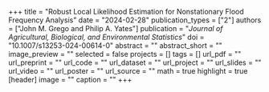 +++ 
title = "Robust Local Likelihood Estimation for Nonstationary Flood Frequency Analysis" 
date = "2024-02-28" 
publication_types = ["2"] 
authors = ["John M. Grego and Philip A. Yates"] 
publication = "_Journal of Agricultural, Biological, and Environmental Statistics_" 
doi = "10.1007/s13253-024-00614-0" 
abstract = "" 
abstract_short = "" 
image_preview = "" 
selected = false 
projects = [] 
tags = [] 
url_pdf = "" 
url_preprint = "" 
url_code = "" 
url_dataset = "" 
url_project = "" 
url_slides = "" 
url_video = "" 
url_poster = "" 
url_source = "" 
math = true 
highlight = true 
[header] 
image = "" 
caption = "" 
+++
